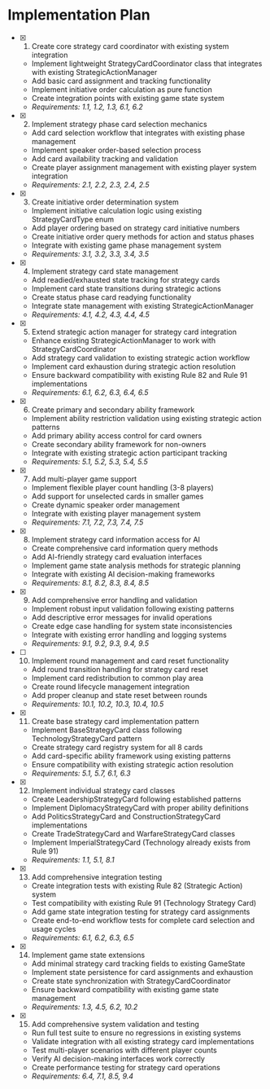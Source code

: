 # Implementation Plan

- [x] 1. Create core strategy card coordinator with existing system integration
  - Implement lightweight StrategyCardCoordinator class that integrates with existing StrategicActionManager
  - Add basic card assignment and tracking functionality
  - Implement initiative order calculation as pure function
  - Create integration points with existing game state system
  - _Requirements: 1.1, 1.2, 1.3, 6.1, 6.2_

- [x] 2. Implement strategy phase card selection mechanics
  - Add card selection workflow that integrates with existing phase management
  - Implement speaker order-based selection process
  - Add card availability tracking and validation
  - Create player assignment management with existing player system integration
  - _Requirements: 2.1, 2.2, 2.3, 2.4, 2.5_

- [x] 3. Create initiative order determination system
  - Implement initiative calculation logic using existing StrategyCardType enum
  - Add player ordering based on strategy card initiative numbers
  - Create initiative order query methods for action and status phases
  - Integrate with existing game phase management system
  - _Requirements: 3.1, 3.2, 3.3, 3.4, 3.5_

- [x] 4. Implement strategy card state management
  - Add readied/exhausted state tracking for strategy cards
  - Implement card state transitions during strategic actions
  - Create status phase card readying functionality
  - Integrate state management with existing StrategicActionManager
  - _Requirements: 4.1, 4.2, 4.3, 4.4, 4.5_

- [x] 5. Extend strategic action manager for strategy card integration
  - Enhance existing StrategicActionManager to work with StrategyCardCoordinator
  - Add strategy card validation to existing strategic action workflow
  - Implement card exhaustion during strategic action resolution
  - Ensure backward compatibility with existing Rule 82 and Rule 91 implementations
  - _Requirements: 6.1, 6.2, 6.3, 6.4, 6.5_

- [x] 6. Create primary and secondary ability framework
  - Implement ability restriction validation using existing strategic action patterns
  - Add primary ability access control for card owners
  - Create secondary ability framework for non-owners
  - Integrate with existing strategic action participant tracking
  - _Requirements: 5.1, 5.2, 5.3, 5.4, 5.5_

- [x] 7. Add multi-player game support
  - Implement flexible player count handling (3-8 players)
  - Add support for unselected cards in smaller games
  - Create dynamic speaker order management
  - Integrate with existing player management system
  - _Requirements: 7.1, 7.2, 7.3, 7.4, 7.5_

- [x] 8. Implement strategy card information access for AI
  - Create comprehensive card information query methods
  - Add AI-friendly strategy card evaluation interfaces
  - Implement game state analysis methods for strategic planning
  - Integrate with existing AI decision-making frameworks
  - _Requirements: 8.1, 8.2, 8.3, 8.4, 8.5_

- [x] 9. Add comprehensive error handling and validation
  - Implement robust input validation following existing patterns
  - Add descriptive error messages for invalid operations
  - Create edge case handling for system state inconsistencies
  - Integrate with existing error handling and logging systems
  - _Requirements: 9.1, 9.2, 9.3, 9.4, 9.5_

- [ ] 10. Implement round management and card reset functionality
  - Add round transition handling for strategy card reset
  - Implement card redistribution to common play area
  - Create round lifecycle management integration
  - Add proper cleanup and state reset between rounds
  - _Requirements: 10.1, 10.2, 10.3, 10.4, 10.5_

- [x] 11. Create base strategy card implementation pattern
  - Implement BaseStrategyCard class following TechnologyStrategyCard pattern
  - Create strategy card registry system for all 8 cards
  - Add card-specific ability framework using existing patterns
  - Ensure compatibility with existing strategic action resolution
  - _Requirements: 5.1, 5.7, 6.1, 6.3_

- [x] 12. Implement individual strategy card classes
  - Create LeadershipStrategyCard following established patterns
  - Implement DiplomacyStrategyCard with proper ability definitions
  - Add PoliticsStrategyCard and ConstructionStrategyCard implementations
  - Create TradeStrategyCard and WarfareStrategyCard classes
  - Implement ImperialStrategyCard (Technology already exists from Rule 91)
  - _Requirements: 1.1, 5.1, 8.1_

- [x] 13. Add comprehensive integration testing
  - Create integration tests with existing Rule 82 (Strategic Action) system
  - Test compatibility with existing Rule 91 (Technology Strategy Card)
  - Add game state integration testing for strategy card assignments
  - Create end-to-end workflow tests for complete card selection and usage cycles
  - _Requirements: 6.1, 6.2, 6.3, 6.5_

- [x] 14. Implement game state extensions
  - Add minimal strategy card tracking fields to existing GameState
  - Implement state persistence for card assignments and exhaustion
  - Create state synchronization with StrategyCardCoordinator
  - Ensure backward compatibility with existing game state management
  - _Requirements: 1.3, 4.5, 6.2, 10.2_

- [x] 15. Add comprehensive system validation and testing
  - Run full test suite to ensure no regressions in existing systems
  - Validate integration with all existing strategy card implementations
  - Test multi-player scenarios with different player counts
  - Verify AI decision-making interfaces work correctly
  - Create performance testing for strategy card operations
  - _Requirements: 6.4, 7.1, 8.5, 9.4_